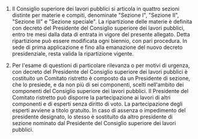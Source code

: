 1. Il Consiglio superiore dei lavori pubblici si articola in quattro sezioni distinte per materie e compiti, denominate "Sezione I", "Sezione II", "Sezione III" e "Sezione speciale". La ripartizione delle materie è definita con decreto del Presidente del Consiglio superiore dei lavori pubblici, entro tre mesi dalla data di entrata in vigore del presente allegato. Detta ripartizione può essere modificata ogni biennio, con pari procedura. In sede di prima applicazione e fino alla emanazione del nuovo decreto presidenziale, resta valida la ripartizione vigente.

2. Per l'esame di questioni di particolare rilevanza o per motivi di urgenza, con decreto del Presidente del Consiglio superiore dei lavori pubblici è costituito un Comitato ristretto è composto da un Presidente di sezione, che lo presiede, e da non più di sei componenti, scelti nell'ambito dei componenti del Consiglio superiore dei lavori pubblici. Il Presidente del Comitato ristretto può disporre la partecipazione ai lavori di altri componenti e di esperti senza diritto di voto. La partecipazione degli esperti avviene a titolo gratuito. In caso di assenza o impedimento del presidente designato, lo stesso è sostituito da altro presidente di sezione nominato dal Presidente del Consiglio superiore dei lavori pubblici.
